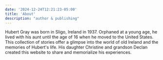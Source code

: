```yaml
---
date: '2024-12-24T12:21:23-05:00'
title: 'About'
description: "author & publishing"
---
```


Hubert Gray was born in Sligo, Ireland in 1937. Orphaned at a young age, he lived with his aunt until the age of 16 when he moved to the United States. This collection of stories offer a glimpse into the world of old Ireland and the memories of Hubert's life. His daughter Christine and grandson Declan created this website to share and memorialize his experiences. 

